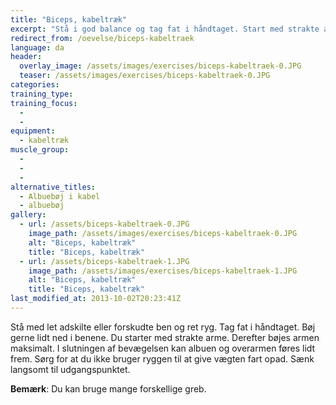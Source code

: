 ```yaml
---
title: "Biceps, kabeltræk"
excerpt: "Stå i god balance og tag fat i håndtaget. Start med strakte arme og bøj dem maksimalt. Sørg for at kroppen ikke hjælper til, men kun armene laver arbejdet."
redirect_from: /oevelse/biceps-kabeltraek
language: da
header:
  overlay_image: /assets/images/exercises/biceps-kabeltraek-0.JPG
  teaser: /assets/images/exercises/biceps-kabeltraek-0.JPG
categories:
training_type: 
training_focus: 
  - 
  - 
equipment:
  - kabeltræk
muscle_group:
  - 
  - 
  - 
alternative_titles:
  - Albuebøj i kabel
  - albuebøj
gallery:
  - url: /assets/biceps-kabeltraek-0.JPG
    image_path: /assets/images/exercises/biceps-kabeltraek-0.JPG
    alt: "Biceps, kabeltræk"
    title: "Biceps, kabeltræk"
  - url: /assets/biceps-kabeltraek-1.JPG
    image_path: /assets/images/exercises/biceps-kabeltraek-1.JPG
    alt: "Biceps, kabeltræk"
    title: "Biceps, kabeltræk"
last_modified_at: 2013-10-02T20:23:41Z
---
```


Stå med let adskilte eller forskudte ben og ret ryg. Tag fat i håndtaget. Bøj gerne lidt ned i benene. Du starter med strakte arme. Derefter bøjes armen maksimalt. I slutningen af bevægelsen kan albuen og overarmen føres lidt frem. Sørg for at du ikke bruger ryggen til at give vægten fart opad. Sænk langsomt til udgangspunktet.

**Bemærk**: Du kan bruge mange forskellige greb.

